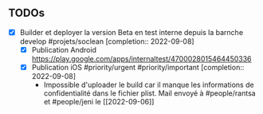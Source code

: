 ## TODOs

- [x] Builder et deployer la version Beta en test interne depuis la barnche develop #projets/soclean [completion:: 2022-09-08]
	- [x] Publication Android https://play.google.com/apps/internaltest/4700028015464450336
	- [x] Publication iOS #priority/urgent #priority/important [completion:: 2022-09-08]
		- Impossible d'uploader le build car il manque les informations de confidentialité dans le fichier plist. Mail envoyé à #people/rantsa et #people/jeni  le [[2022-09-06]]


